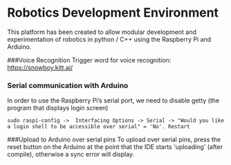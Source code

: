 # Robotics Development Environment
This platform has been created to allow modular development and experimentation of robotics in python / C++ using the Raspberry Pi and Arduino.


###Voice Recognition
Trigger word for voice recognition:
https://snowboy.kitt.ai/

### Serial communication with Arduino

In order to use the Raspberry Pi’s serial port, we need to disable getty (the program that displays login screen)

`sudo raspi-config ->  Interfacing Options -> Serial -> "Would you like a login shell to be accessible over serial" = 'No'. Restart`

###Upload to Arduino over serial pins
To upload over serial pins, press the reset button on the Arduino at the point that the IDE starts 'uploading' (after compile), otherwise a sync error will display.